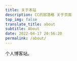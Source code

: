 ```yaml
---
title: 关于本站
description: CC的部落格 关于页面
top_img: false
translate_title: about
subtitle: About
date: 2022-04-17 20:56:20
permalink: /about/
---
```


个人博客站。